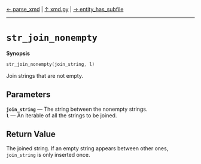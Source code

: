[&#8592; parse_xmd](xmd.py--parse_xmd.md) | [&#8593; xmd.py](xmd.py.md) | [&#8594; entity_has_subfile](xmd.py--entity_has_subfile.md)
***

# `str_join_nonempty`
**Synopsis**

```cpp
str_join_nonempty(join_string, l)
```

Join strings that are not empty.

## Parameters
**`join_string`** &#8213; The string between the nonempty strings.  
**`l`** &#8213; An iterable of all the strings to be joined.  
## Return Value

The joined string. If an empty string appears between other ones, `join_string` is only inserted once.



